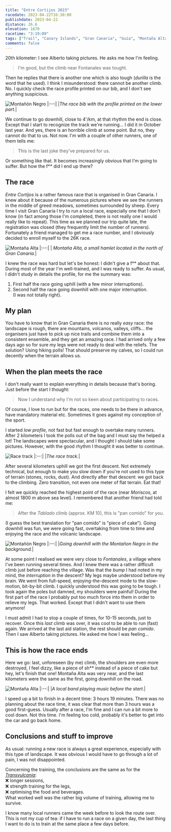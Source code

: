 ```yaml
---
title: "Entre Cortijos 2023"
racedate: 2023-04-22T16:30:00
publishdate: 2023-04-22
distance: 26.6
elevation: 1670
racetime: "3:19:09"
tags: ["Trail", "Canary Islands", "Gran Canaria", "Guía", "Montaña Alta"]
comments: false
---
```


20th kilometer: I see Alberto taking pictures. He asks me how I'm feeling.
> I'm good, but the climb near Fontanales was tought.

Then he replies that there is another one which is also tough (_durilla_ is the word that he used).
I think I misunderstood: there cannot be another climb. No. I quickly check the race profile printed on our bib, and I don't see anything suspicious.

![Montañón Negro](./images/Entrecortijos006.JPG)
|:--:|
|_The race bib with the profile printed on the lower part._|

We continue to go downhill, close to 4'/km, at that rhythm the end is close. Except that I start to recognize the track we're running... I did it in October last year. And yes, there is an horrible climb at some point. But no, they cannot do that to us. Not now. I'm with a couple of other runners, one of them tells me:
> This is the last joke they've prepared for us.

Or something like that. It becomes increasingly obvious that I'm going to suffer. But how the f** did I end up there?

## The race

_Entre Cortijos_ is a rather famous race that is organised in Gran Canaria. I knew about it because of the numerous pictures where we see the runners in the middle of greed meadows, sometimes surrounded by sheep. Every time I visit Gran Canaria I try to run a local race, especially one that I don't know (in fact among those I'm completed, there is not really one I would really like to repeat). This time as we planned our trip quite late, the registration was closed (they frequently limit the number of runners). Fortunately a friend managed to get me a race number, and I obviously decided to enroll myself to the 26K race.

![Montaña Alta](./images/Entrecortijos001.JPG)
|:--:|
| _Montaña Alta, a small hamlet located in the north of Gran Canaria._|

I knew the race was hard but let's be honest: I didn't give a f** about that. During most of the year I'm well-trained, and I was ready to suffer. As usual, I didn't study in details the profile, for me the summary was: 
1. First half the race going uphill (with a few minor interruptions).
2. Second half the race going downhill with one major interruption.       
(I was not totally right).

## My plan

You have to know that in Gran Canaria there is no really _easy_ race: the landscape is rough, there are mountains, volcanos, valleys, cliffs... the organisers just have to pick up nice trails and combine them into a consistent ensemble, and they get an amazing race. I had arrived only a few days ago so for sure my legs were not ready to deal with the reliefs. The solution? Using hiking polls! 
That should preserve my calves, so I could run decently when the terrain allows us.

## When the plan meets the race

I don't really want to explain everything in details because that's boring. Just before the start I thought:
> Now I understand why I'm not so keen about participating to races.

Of course, I love to run but for the races, one needs to be there in advance, have mandatory material etc. Sometimes it goes against my conception of the sport.  

I started _low profile_, not fast but fast enough to overtake many runners. After 2 kilometers I took the polls out of the bag and I must say the helped a lot! The landscapes were spectacular, and I thought I should take some pictures. However, with the good rhythm I thought it was better to continue.

![Race track](./images/Entrecortijos002.JPG)
|:--:|
|_The race track._|

After several kilometers uphill we got the first descent. Not extremely technical, but enough to make you slow down if you're not used to this type of terrain (stones, rocks, dust). And directly after that descent: we got back to the climbing. Zero transition, not even one meter of flat terrain. Eat that!

I felt we quickly reached the highest point of the race (near _Moriscos_, at almost 1800 m above sea level). I remembered that another friend had told me:
> After the _Tablado_ climb (approx. KM 10), this is "pan comido" for you.

(I guess the best translation for "pan comido" is "piece of cake"). Going downhill was fun, we were going fast, overtaking from time to time and enjoying the race and the volcanic landscape.

![Montañón Negro](./images/Entrecortijos003.JPG)
|:--:|
|_Going downhill with the Montañon Negro in the background._|

At some point I realised we were very close to _Fontanales_, a village where I've been running several times. And I knew there was a rather difficult climb just before reaching the village. Was that the _bump_ I had noted in my mind, the _interruption_ in the descent? My legs maybe understood before my brain. We went from full-speed, enjoying-the-descent mode to the slow-motion, bit-by-bit climb. I quickly understood this was going to be tough. I took again the poles but damned, my shoulders were painful! During the first part of the race I probably put too much force into them in order to relieve my legs. That worked. Except that I didn't want to use them anymore!

I must admit I had to stop a couple of times, for 10-15 seconds, just to recover. Once this _last_ climb was over, it was cool to be able to run (fast) again. We arrived at the last aid station, the rest should be _pan comido_. Then I saw Alberto taking pictures. He asked me how I was feeling...

## This is how the race ends

Here we go: last, unforeseen (by me) climb, the shoulders are even more destroyed, I feel dizzy, like a piece of sh** instead of a piece of cake but hey, let's finish that one! Montaña Alta was very near, and the last kilometers were the same as the first, going downhill on the road.

![Montaña Alta](./images/Entrecortijos004.JPG)
|:--:|
|_A local band playing music before the start._|

I speed up a bit to finish in a decent time: 3 hours 19 minutes. There was no planning about the race time, it was clear that more than 3 hours was a good first-guess. Usually after a race, I'm fine and I can run a bit more to cool down. Not this time. I'm feeling too cold, probably it's better to get into the car and go back home.

## Conclusions and stuff to improve

As usual: running a new race is always a great experience, especially with this type of landscape. It was obvious I would have to go through a lot of pain, I was not disappointed.

Concerning the training, the conclusions are the same as for the [_Transvulcania_](../20221022_transvulcania/):  
❌ longer sessions,  
❌ strength training for the legs,  
❌ optimising the food and beverages.  
What worked well was the rather big volume of training, allowing me to survive.

I know many local runners came the week before to look the route over. This is not my cup of tea: if I have to run a race on a given day, the last thing I want to do is to train at the same place a few days before.
